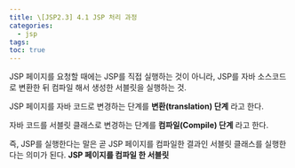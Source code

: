 ```yaml
---
title: \[JSP2.3] 4.1 JSP 처리 과정
categories: 
  - jsp
tags: 
toc: true
---
```


JSP 페이지를 요청할 때에는 JSP를 직접 실행하는 것이 아니라, JSP를 자바 소스코드로 변환한 뒤 컴파일 해서 생성한 서블릿을 실행하는 것.

JSP 페이지를 자바 코드로 변경하는 단계를 **변환(translation) 단계** 라고 한다.

자바 코드를 서블릿 클래스로 변경하는 단계를 **컴파일(Compile) 단계** 라고 한다.

즉, JSP를 실행한다는 말은 곧 JSP 페이지를 컴파일한 결과인 서블릿 클래스를 실행한다는 의미가 된다. **JSP 페이지를 컴파일 한 서블릿**